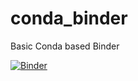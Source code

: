 # conda_binder
Basic Conda based Binder

[![Binder](https://mybinder.org/badge_logo.svg)](https://mybinder.org/v2/gh/Thaanya95/shiny_tutorial.git/HEAD)
